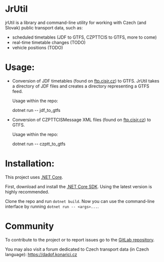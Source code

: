 # JrUtil

jrUtil is a library and command-line utility for working with Czech (and
Slovak) public transport data, such as:

- scheduled timetables (JDF to GTFS, CZPTTCIS to GTFS, more to come)
- real-time timetable changes (TODO)
- vehicle positions (TODO)

# Usage:

- Conversion of JDF timetables (found on [ftp.cisjr.cz](ftp://ftp.cisjr.cz/)) to
  GTFS. JrUtil takes a directory of JDF files and creates a directory representing a
  GTFS feed.

  Usage within the repo:

	dotnet run -- jdf_to_gtfs <JDF dir> <GTFS out dir>

- Conversion of CZPTTCISMessage XML files (found on
  [ftp.cisjr.cz](ftp://ftp.cisjr.cz/draha/celostatni/szdc)) to GTFS.

  Usage within the repo:

	dotnet run -- czptt_to_gtfs <XML input file> <GTFS out dir>

# Installation:

This project uses [.NET Core](https://www.microsoft.com/net).

First, download and install the
[.NET Core SDK](https://www.microsoft.com/net/download).
Using the latest version is highly recommended.

Clone the repo and run `dotnet build`. Now you can use the command-line
interface by running `dotnet run -- <args>...`.

# Community

To contribute to the project or to report issues go to the
[GitLab repository](https://gitlab.com/dvdkon/jrutil).

You may also visit a forum dedicated to Czech transport data (in Czech
language): https://dadof.konarici.cz
